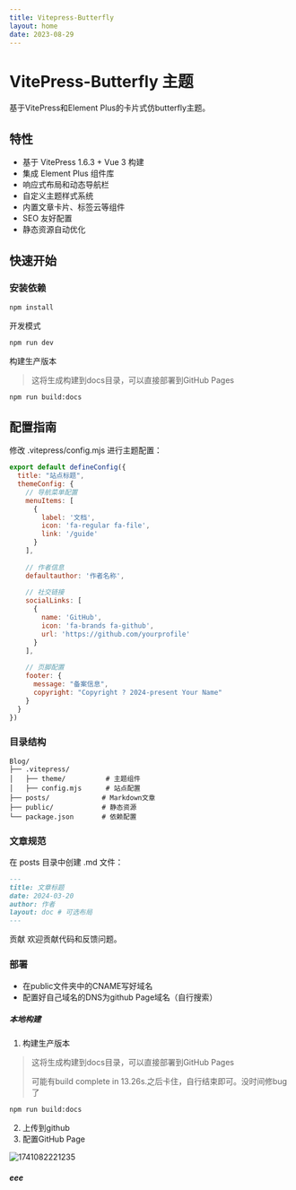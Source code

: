 ```yaml
---
title: Vitepress-Butterfly
layout: home
date: 2023-08-29
---
```

# VitePress-Butterfly 主题

基于VitePress和Element Plus的卡片式仿butterfly主题。

##  特性

- 基于 VitePress 1.6.3 + Vue 3 构建
- 集成 Element Plus 组件库
- 响应式布局和动态导航栏
- 自定义主题样式系统
- 内置文章卡片、标签云等组件
- SEO 友好配置
- 静态资源自动优化

##  快速开始

### 安装依赖
```bash
npm install
```
开发模式

```bash
npm run dev
```
构建生产版本
> 这将生成构建到docs目录，可以直接部署到GitHub Pages


```bash
npm run build:docs
```
## 配置指南
修改 .vitepress/config.mjs 进行主题配置：


```javascript
export default defineConfig({
  title: "站点标题",
  themeConfig: {
    // 导航菜单配置
    menuItems: [
      {
        label: '文档',
        icon: 'fa-regular fa-file',
        link: '/guide'
      }
    ],
    
    // 作者信息
    defaultauthor: '作者名称',
    
    // 社交链接
    socialLinks: [
      { 
        name: 'GitHub',
        icon: 'fa-brands fa-github',
        url: 'https://github.com/yourprofile'
      }
    ],
    
    // 页脚配置
    footer: {
      message: "备案信息",
      copyright: "Copyright ? 2024-present Your Name"
    }
  }
})
```
### 目录结构

```plainText
Blog/
├── .vitepress/
│   ├── theme/          # 主题组件
│   ├── config.mjs      # 站点配置
├── posts/             # Markdown文章
├── public/            # 静态资源
└── package.json       # 依赖配置
```
### 文章规范

在 posts 目录中创建 .md 文件：


```markdown
---
title: 文章标题
date: 2024-03-20
author: 作者
layout: doc # 可选布局
---
```
贡献
欢迎贡献代码和反馈问题。

### 部署

- 在public文件夹中的CNAME写好域名
- 配置好自己域名的DNS为github Page域名（自行搜索）

##### 本地构建

1. 构建生产版本

> 这将生成构建到docs目录，可以直接部署到GitHub Pages
>
> 可能有build complete in 13.26s.之后卡住，自行结束即可。没时间修bug了 


```bash
npm run build:docs
```

2. 上传到github
3. 配置GitHub Page

![1741082221235](https://resource-un4.pages.dev/article/1741082221235.png)

##### eee
